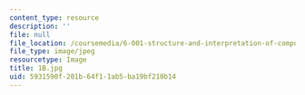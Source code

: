 ```yaml
---
content_type: resource
description: ''
file: null
file_location: /coursemedia/6-001-structure-and-interpretation-of-computer-programs-spring-2005/5931590f201b64f11ab5ba19bf210b14_1B.jpg
file_type: image/jpeg
resourcetype: Image
title: 1B.jpg
uid: 5931590f-201b-64f1-1ab5-ba19bf210b14
---
```

